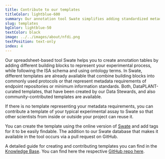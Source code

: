 ```yaml
---
title: Contribute to our templates 
titleColor: lightblue-600
summary: Our annotation tool Swate simplifies adding standardized metadata for your experimental workflows. You would like to contribute a template?
slug: templates
bgColor: lightblue-50
textColor: black
image: ../../images/about/nfdi.png
textPosition: text-only
index: 4
---
```


Our spreadsheet-based tool Swate helps you to create annotation tables by adding different building blocks to represent your experimental process, while following the ISA schema and using ontology terms.
In Swate, different templates are already available that combine building blocks into commonly used protocols or that represent metadata requirements of endpoint repositories or minimum information standards.
Both, DataPLANT-curated templates, that have been created by our Data Stewards, and also community-contributed templates are available.

If there is no template representing your metadata requirements, you can contribute a template of your typical experimental assay to Swate so that other scientists from inside or outside your project can reuse it.

You can create the template using the online version of [Swate](https://swate-alpha.nfdi4plants.org/) and add tags for it to be easily findable.
The addition to our Swate database that makes it available in the tool occurs via a pull request on GitHub.

A detailed guide for creating and contributing templates you can find in the [Knowledge Base](https://nfdi4plants.org/nfdi4plants.knowledgebase/docs/guides/swate_template-contribution.html).
You can find here the respective [GitHub repo here](https://github.com/nfdi4plants/Swate-templates).

